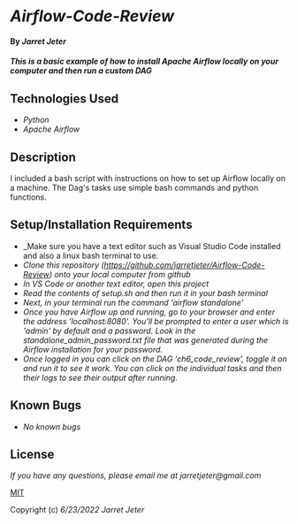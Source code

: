 # _Airflow-Code-Review_

#### By _**Jarret Jeter**_

#### _This is a basic example of how to install Apache Airflow locally on your computer and then run a custom DAG_

## Technologies Used

* _Python_
* _Apache Airflow_

## Description

I included a bash script with instructions on how to set up Airflow locally on a machine. The Dag's tasks use simple bash commands and python functions.

## Setup/Installation Requirements

* _Make sure you have a text editor such as Visual Studio Code installed and also a linux bash terminal to use.
* _Clone this repository (https://github.com/jarretjeter/Airflow-Code-Review) onto your local computer from github_
* _In VS Code or another text editor, open this project_
* _Read the contents of setup.sh and then run it in your bash terminal_
* _Next, in your terminal run the command 'airflow standalone'_
* _Once you have Airflow up and running, go to your browser and enter the address 'localhost:8080'. You'll be prompted to enter a user which is 'admin' by default and a password. Look in the standalone_admin_password.txt file that was generated during the Airflow installation for your password._
* _Once logged in you can click on the DAG 'ch6_code_review', toggle it on and run it to see it work. You can click on the individual tasks and then their logs to see their output after running._

## Known Bugs

* _No known bugs_

## License

_If you have any questions, please email me at jarretjeter@gmail.com_

[MIT](https://github.com/jarretjeter/Airflow-Code-Review/blob/main/LICENSE.txt)

Copyright (c) _6/23/2022_ _Jarret Jeter_